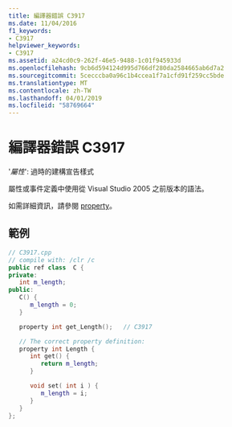 ```yaml
---
title: 編譯器錯誤 C3917
ms.date: 11/04/2016
f1_keywords:
- C3917
helpviewer_keywords:
- C3917
ms.assetid: a24cd0c9-262f-46e5-9488-1c01f945933d
ms.openlocfilehash: 9cb6d594124d995d766df280da2584665ab6d7a2
ms.sourcegitcommit: 5cecccba0a96c1b4ccea1f7a1cfd91f259cc5bde
ms.translationtype: MT
ms.contentlocale: zh-TW
ms.lasthandoff: 04/01/2019
ms.locfileid: "58769664"
---
```

# <a name="compiler-error-c3917"></a>編譯器錯誤 C3917

'*屬性*': 過時的建構宣告樣式

屬性或事件定義中使用從 Visual Studio 2005 之前版本的語法。

如需詳細資訊，請參閱 [property](../../extensions/property-cpp-component-extensions.md)。

## <a name="example"></a>範例

```cpp
// C3917.cpp
// compile with: /clr /c
public ref class  C {
private:
   int m_length;
public:
   C() {
      m_length = 0;
   }

   property int get_Length();   // C3917

   // The correct property definition:
   property int Length {
      int get() {
         return m_length;
      }

      void set( int i ) {
         m_length = i;
      }
   }
};
```